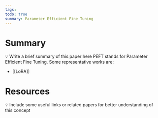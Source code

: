 ```yaml
---
tags: 
todo: true
summary: Parameter Efficient Fine Tuning
---
```

# Summary
💡 Write a brief summary of this paper here
PEFT stands for Parameter Efficient Fine Tuning.
Some representative works are:
- [[LoRA]]
# Resources
💡 Include some useful links or related papers for better understanding of this concept